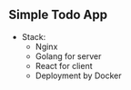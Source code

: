 ## Simple Todo App
- Stack:
  - Nginx
  - Golang for server
  - React for client
  - Deployment by Docker

